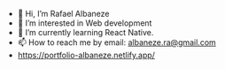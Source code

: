 - 👋 Hi, I’m Rafael Albaneze
- 👀 I’m interested in Web development
- 🌱 I’m currently learning React Native.
- 📫 How to reach me by email: albaneze.ra@gmail.com
- https://portfolio-albaneze.netlify.app/

<!---
albaneze-dev/albaneze-dev is a ✨ special ✨ repository because its `README.md` (this file) appears on your GitHub profile.
You can click the Preview link to take a look at your changes.
--->
